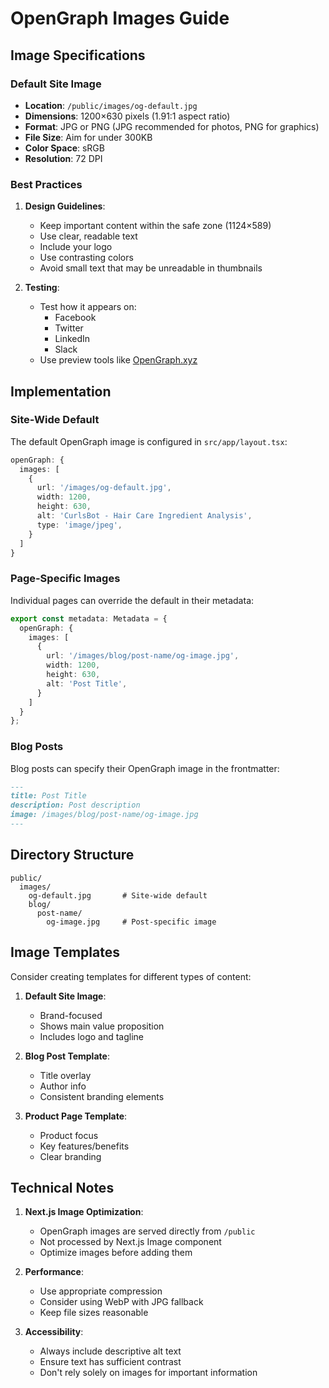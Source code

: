 # OpenGraph Images Guide

## Image Specifications

### Default Site Image
- **Location**: `/public/images/og-default.jpg`
- **Dimensions**: 1200×630 pixels (1.91:1 aspect ratio)
- **Format**: JPG or PNG (JPG recommended for photos, PNG for graphics)
- **File Size**: Aim for under 300KB
- **Color Space**: sRGB
- **Resolution**: 72 DPI

### Best Practices
1. **Design Guidelines**:
   - Keep important content within the safe zone (1124×589)
   - Use clear, readable text
   - Include your logo
   - Use contrasting colors
   - Avoid small text that may be unreadable in thumbnails

2. **Testing**:
   - Test how it appears on:
     - Facebook
     - Twitter
     - LinkedIn
     - Slack
   - Use preview tools like [OpenGraph.xyz](https://www.opengraph.xyz/)

## Implementation

### Site-Wide Default
The default OpenGraph image is configured in `src/app/layout.tsx`:

```typescript
openGraph: {
  images: [
    {
      url: '/images/og-default.jpg',
      width: 1200,
      height: 630,
      alt: 'CurlsBot - Hair Care Ingredient Analysis',
      type: 'image/jpeg',
    }
  ]
}
```

### Page-Specific Images
Individual pages can override the default in their metadata:

```typescript
export const metadata: Metadata = {
  openGraph: {
    images: [
      {
        url: '/images/blog/post-name/og-image.jpg',
        width: 1200,
        height: 630,
        alt: 'Post Title',
      }
    ]
  }
};
```

### Blog Posts
Blog posts can specify their OpenGraph image in the frontmatter:

```markdown
---
title: Post Title
description: Post description
image: /images/blog/post-name/og-image.jpg
---
```

## Directory Structure
```
public/
  images/
    og-default.jpg       # Site-wide default
    blog/
      post-name/
        og-image.jpg     # Post-specific image
```

## Image Templates
Consider creating templates for different types of content:

1. **Default Site Image**:
   - Brand-focused
   - Shows main value proposition
   - Includes logo and tagline

2. **Blog Post Template**:
   - Title overlay
   - Author info
   - Consistent branding elements

3. **Product Page Template**:
   - Product focus
   - Key features/benefits
   - Clear branding

## Technical Notes

1. **Next.js Image Optimization**:
   - OpenGraph images are served directly from `/public`
   - Not processed by Next.js Image component
   - Optimize images before adding them

2. **Performance**:
   - Use appropriate compression
   - Consider using WebP with JPG fallback
   - Keep file sizes reasonable

3. **Accessibility**:
   - Always include descriptive alt text
   - Ensure text has sufficient contrast
   - Don't rely solely on images for important information
